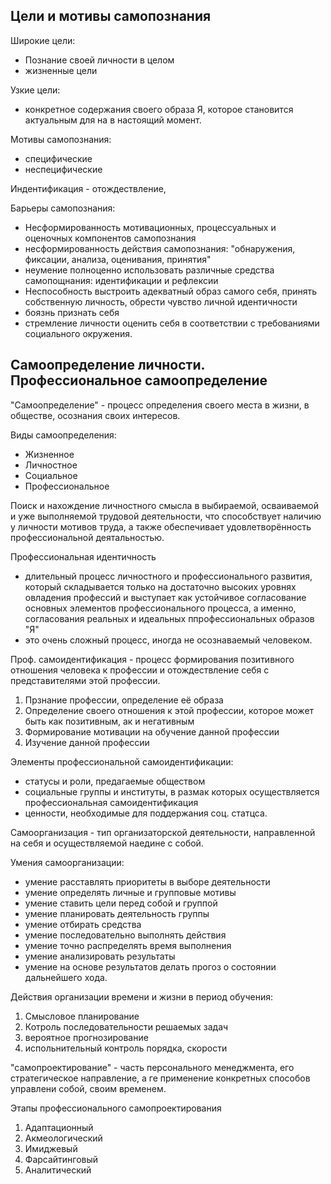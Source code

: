 ## Цели и мотивы самопознания

Широкие цели:
- Познание своей личности в целом
- жизненные цели

Узкие цели:
- конкретное содержания своего образа Я, которое становится актуальным для на в настоящий момент.

Мотивы самопознания:
- специфические
- неспецифические

Индентификация - отождествление,

Барьеры самопознания:

- Несформированность мотивационных, процессуальных и оценочных компонентов самопознания
- несформированность действия самопознания: "обнаружения, фиксации, анализа, оценивания, принятия"
- неумение полноценно использовать различные средства самопощнания: идентификации и рефлексии
- Неспособность выстроить адекватный образ самого себя, принять собственную личность, обрести чувство личной идентичности
- боязнь признать себя
- стремление личности оценить себя в соответствии с требованиями социального окружения. 

## Самоопределение личности. Профессиональное самоопределение

"Самоопределение" - процесс определения своего  места в жизни, в обществе, осознания своих интересов. 

Виды самоопределения:

- Жизненное
- Личностное
- Социальное
- Профессиональное

Поиск и нахождение личностного смысла в выбираемой, осваиваемой и уже выполняемой трудовой деятельности, что способствует наличию у личности мотивов труда, а также обеспечивает удовлетворённость профессиональной деятальностью.

Профессиональная идентичность

- длительный процесс личностного и профессионального развития, который складывается только на достаточно высоких уровнях овладения профессий и выступает как устойчивое согласование основных элементов профессионального процесса, а именно, согласования реальных и идеальных ппрофессиональных образов "Я"
- это очень сложный процесс, иногда не осознаваемый человеком. 


Проф. самоидентификация - процесс формирования позитивного отношения человека к профессии и отождествление себя с представителями этой профессии.
1. Прзнание профессии, определение её образа
2. Определение своего отношения к этой профессии, которое может быть как позитивным, ак и негативным
3. Формирование мотивации на обучение данной профессии
4. Изучение данной профессии

Элементы профессиональной самоидентификации:
- статусы и роли, предагаемые обществом
- социальные группы и институты, в размак которых осуществляется профессиональная самоидентификация
- ценности, необходимые для поддержания соц. статцса.


Самоорганизация - тип организаторской деятельности, направленной на себя и осуществляемой наедине с собой.

Умения самоорганизации:
- умение расставлять приоритеты в выборе деятельности
- умение определять личные и групповые мотивы
- умение ставить цели перед собой и группой
- умение планировать деятельность группы
- умение отбирать средства
- умение последовательно выполнять действия
- умение точно распределять время выполнения
- умение анализировать результаты
- умение на основе результатов  делать прогоз о состоянии дальнейшего хода.


Действия организации времени и жизни в период обучения:

1. Смысловое планирование
2. Котроль последовательности решаемых задач
3. вероятное прогнозирование
4. испольнительный контроль порядка, скорости

"самопроектирование" -  часть персонального менеджмента, его стратегическое направление, а ге применение конкретных способов управлени собой, своим временем.

Этапы профессионального самопроектирования 

1. Адаптационный
2. Акмеологический
3. Имиджевый
4. Фарсайтинговый
5. Аналитический